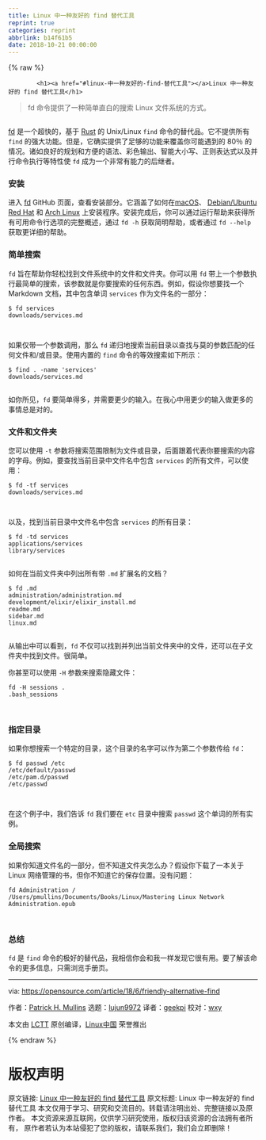 ```yaml
---
title: Linux 中一种友好的 find 替代工具
reprint: true
categories: reprint
abbrlink: b14f61b5
date: 2018-10-21 00:00:00
---
```


{% raw %}

            <h1><a href="#linux-中一种友好的-find-替代工具"></a>Linux 中一种友好的 find 替代工具</h1>
<blockquote>
<p>fd 命令提供了一种简单直白的搜索 Linux 文件系统的方式。</p>
</blockquote>
<p><a href="https://camo.githubusercontent.com/2dffbd409955679283aefd332bb944c138a9e40d/68747470733a2f2f6f70656e736f757263652e636f6d2f73697465732f64656661756c742f66696c65732f7374796c65732f696d6167652d66756c6c2d73697a652f7075626c69632f6c6561642d696d616765732f66696e642d66696c652d6c696e75782d636f64655f6d61676e696679696e675f676c6173735f7a65726f2e706e673f69746f6b3d4532486f50446730"><img src="https://p0.ssl.qhimg.com/t01c256aef046099597.png" alt=""></a></p>
<p><a href="https://github.com/sharkdp/fd">fd</a> 是一个超快的，基于 <a href="https://www.rust-lang.org/en-US/">Rust</a> 的 Unix/Linux <code>find</code> 命令的替代品。它不提供所有 <code>find</code> 的强大功能。但是，它确实提供了足够的功能来覆盖你可能遇到的 80％ 的情况。诸如良好的规划和方便的语法、彩色输出、智能大小写、正则表达式以及并行命令执行等特性使 <code>fd</code> 成为一个非常有能力的后继者。</p>
<h3><a href="#安装"></a>安装</h3>
<p>进入 <a href="https://github.com/sharkdp/fd">fd</a> GitHub 页面，查看安装部分。它涵盖了如何在<a href="https://en.wikipedia.org/wiki/MacOS">macOS</a>、 <a href="https://www.ubuntu.com/community/debian">Debian/Ubuntu</a> <a href="https://www.redhat.com/en">Red Hat</a> 和 <a href="https://www.archlinux.org/">Arch Linux</a> 上安装程序。安装完成后，你可以通过运行帮助来获得所有可用命令行选项的完整概述，通过 <code>fd -h</code> 获取简明帮助，或者通过 <code>fd --help</code> 获取更详细的帮助。</p>
<h3><a href="#简单搜索"></a>简单搜索</h3>
<p><code>fd</code> 旨在帮助你轻松找到文件系统中的文件和文件夹。你可以用 <code>fd</code> 带上一个参数执行最简单的搜索，该参数就是你要搜索的任何东西。例如，假设你想要找一个 Markdown 文档，其中包含单词 <code>services</code> 作为文件名的一部分：</p>
<pre><code class="hljs shell"><span class="hljs-meta">$</span><span class="bash"> fd services</span>
downloads/services.md

</code></pre><p>如果仅带一个参数调用，那么 <code>fd</code> 递归地搜索当前目录以查找与莫的参数匹配的任何文件和/或目录。使用内置的 <code>find</code> 命令的等效搜索如下所示：</p>
<pre><code class="hljs shell"><span class="hljs-meta">$</span><span class="bash"> find . -name <span class="hljs-string">'services'</span></span>
downloads/services.md

</code></pre><p>如你所见，<code>fd</code> 要简单得多，并需要更少的输入。在我心中用更少的输入做更多的事情总是对的。</p>
<h3><a href="#文件和文件夹"></a>文件和文件夹</h3>
<p>您可以使用 <code>-t</code> 参数将搜索范围限制为文件或目录，后面跟着代表你要搜索的内容的字母。例如，要查找当前目录中文件名中包含 <code>services</code> 的所有文件，可以使用：</p>
<pre><code class="hljs shell"><span class="hljs-meta">$</span><span class="bash"> fd -tf services</span>
downloads/services.md

</code></pre><p>以及，找到当前目录中文件名中包含 <code>services</code> 的所有目录：</p>
<pre><code class="hljs shell"><span class="hljs-meta">$</span><span class="bash"> fd -td services</span>
applications/services
library/services

</code></pre><p>如何在当前文件夹中列出所有带 <code>.md</code> 扩展名的文档？</p>
<pre><code class="hljs stylus">$ fd <span class="hljs-selector-class">.md</span>
administration/administration<span class="hljs-selector-class">.md</span>
development/elixir/elixir_install<span class="hljs-selector-class">.md</span>
readme<span class="hljs-selector-class">.md</span>
sidebar<span class="hljs-selector-class">.md</span>
linux<span class="hljs-selector-class">.md</span>

</code></pre><p>从输出中可以看到，<code>fd</code> 不仅可以找到并列出当前文件夹中的文件，还可以在子文件夹中找到文件。很简单。</p>
<p>你甚至可以使用 <code>-H</code> 参数来搜索隐藏文件：</p>
<pre><code class="hljs stylus">fd -H sessions .
<span class="hljs-selector-class">.bash_sessions</span>

</code></pre><h3><a href="#指定目录"></a>指定目录</h3>
<p>如果你想搜索一个特定的目录，这个目录的名字可以作为第二个参数传给 <code>fd</code>：</p>
<pre><code class="hljs groovy">$ fd passwd /etc
<span class="hljs-regexp">/etc/</span><span class="hljs-keyword">default</span>/passwd
<span class="hljs-regexp">/etc/</span>pam.d/passwd
<span class="hljs-regexp">/etc/</span>passwd

</code></pre><p>在这个例子中，我们告诉 <code>fd</code> 我们要在 <code>etc</code> 目录中搜索 <code>passwd</code> 这个单词的所有实例。</p>
<h3><a href="#全局搜索"></a>全局搜索</h3>
<p>如果你知道文件名的一部分，但不知道文件夹怎么办？假设你下载了一本关于 Linux 网络管理的书，但你不知道它的保存位置。没有问题：</p>
<pre><code class="hljs routeros">fd Administration /
/Users/pmullins/Documents/Books/Linux/Mastering Linux<span class="hljs-built_in"> Network </span>Administration.epub

</code></pre><h3><a href="#总结"></a>总结</h3>
<p><code>fd</code> 是 <code>find</code> 命令的极好的替代品，我相信你会和我一样发现它很有用。要了解该命令的更多信息，只需浏览手册页。</p>
<hr>
<p>via: <a href="https://opensource.com/article/18/6/friendly-alternative-find">https://opensource.com/article/18/6/friendly-alternative-find</a></p>
<p>作者：<a href="https://opensource.com/users/pmullins">Patrick H. Mullins</a> 选题：<a href="https://github.com/lujun9972">lujun9972</a> 译者：<a href="https://github.com/geekpi">geekpi</a> 校对：<a href="https://github.com/wxy">wxy</a></p>
<p>本文由 <a href="https://github.com/LCTT/TranslateProject">LCTT</a> 原创编译，<a href="https://linux.cn/">Linux中国</a> 荣誉推出</p>

          
{% endraw %}

# 版权声明
原文链接: [Linux 中一种友好的 find 替代工具](https://www.zcfy.cc/article/a-friendly-alternative-to-the-find-tool-in-linux)
原文标题: Linux 中一种友好的 find 替代工具
本文仅用于学习、研究和交流目的。转载请注明出处、完整链接以及原作者。
本文资源来源互联网，仅供学习研究使用，版权归该资源的合法拥有者所有，
原作者若认为本站侵犯了您的版权，请联系我们，我们会立即删除！
